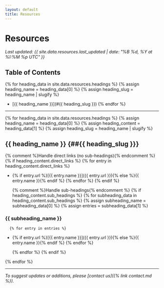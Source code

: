 ```yaml
---
layout: default
title: Resources
---
```


# Resources

*Last updated: <span id="last-updated-time" data-utc-time="{{ site.data.resources.last_updated }}">{{ site.data.resources.last_updated | date: "%B %d, %Y at %I:%M %p UTC" }}</span>*

<script>
(function() {
    const timeElement = document.getElementById('last-updated-time');
    if (timeElement) {
        const utcTimeString = timeElement.getAttribute('data-utc-time');
        if (utcTimeString) {
            try {
                const utcDate = new Date(utcTimeString);
                const localTimeString = utcDate.toLocaleString(undefined, {
                    year: 'numeric',
                    month: 'long', 
                    day: 'numeric',
                    hour: 'numeric',
                    minute: '2-digit',
                    timeZoneName: 'short'
                });
                timeElement.textContent = localTimeString;
            } catch (error) {
                console.warn('Could not parse timestamp:', utcTimeString);
                // Fallback: keep the original UTC time display
            }
        }
    }
})();
</script>

## Table of Contents

{% for heading_data in site.data.resources.headings %}
  {% assign heading_name = heading_data[0] %}
  {% assign heading_slug = heading_name | slugify %}
- [{{ heading_name }}](#{{ heading_slug }})
{% endfor %}

---

{% for heading_data in site.data.resources.headings %}
  {% assign heading_name = heading_data[0] %}
  {% assign heading_content = heading_data[1] %}
  {% assign heading_slug = heading_name | slugify %}
  
## {{ heading_name }} {##{{ heading_slug }}}

  {% comment %}Handle direct links (no sub-headings){% endcomment %}
  {% if heading_content.direct_links %}
    {% for entry in heading_content.direct_links %}
- {% if entry.url %}[{{ entry.name }}]({{ entry.url }}){% else %}{{ entry.name }}{% endif %}
    {% endfor %}
  {% endif %}
  
  {% comment %}Handle sub-headings{% endcomment %}
  {% if heading_content.sub_headings %}
    {% for subheading_data in heading_content.sub_headings %}
      {% assign subheading_name = subheading_data[0] %}
      {% assign entries = subheading_data[1] %}
      
### {{ subheading_name }}

      {% for entry in entries %}
- {% if entry.url %}[{{ entry.name }}]({{ entry.url }}){% else %}{{ entry.name }}{% endif %}
      {% endfor %}
      
    {% endfor %}
  {% endif %}
  
{% endfor %}

---

*To suggest updates or additions, please [contact us]({% link contact.md %}).*
